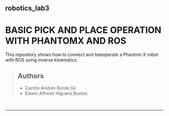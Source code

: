 ## robotics_lab3

# BASIC PICK AND PLACE OPERATION WITH PHANTOMX AND ROS

This repository shows how to connect and teleoperate a Phantom X robot with ROS using inverse kinematics.

> ## Authors
> 
> - Camilo Andrés Borda Gil
> - Edwin Alfredo Higuera Bustos

<br>

---

<br>